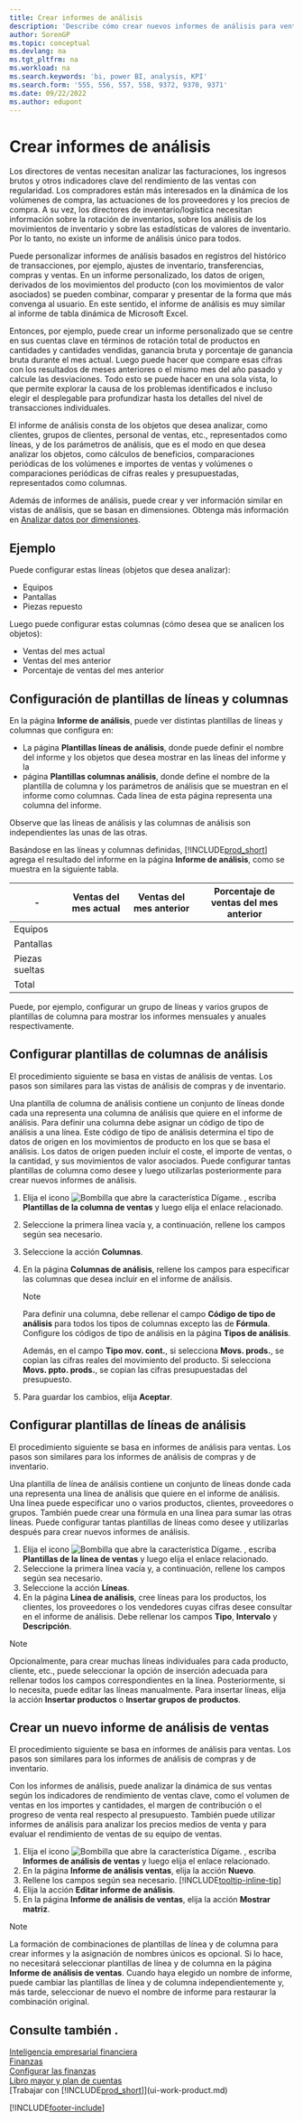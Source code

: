 ```yaml
---
title: Crear informes de análisis
description: 'Describe cómo crear nuevos informes de análisis para ventas, compras y existencias, así como configurar plantillas de análisis.'
author: SorenGP
ms.topic: conceptual
ms.devlang: na
ms.tgt_pltfrm: na
ms.workload: na
ms.search.keywords: 'bi, power BI, analysis, KPI'
ms.search.form: '555, 556, 557, 558, 9372, 9370, 9371'
ms.date: 09/22/2022
ms.author: edupont
---
```

# Crear informes de análisis

Los directores de ventas necesitan analizar las facturaciones, los ingresos brutos y otros indicadores clave del rendimiento de las ventas con regularidad. Los compradores están más interesados en la dinámica de los volúmenes de compra, las actuaciones de los proveedores y los precios de compra. A su vez, los directores de inventario/logística necesitan información sobre la rotación de inventarios, sobre los análisis de los movimientos de inventario y sobre las estadísticas de valores de inventario. Por lo tanto, no existe un informe de análisis único para todos.

Puede personalizar informes de análisis basados en registros del histórico de transacciones, por ejemplo, ajustes de inventario, transferencias, compras y ventas. En un informe personalizado, los datos de origen, derivados de los movimientos del producto (con los movimientos de valor asociados) se pueden combinar, comparar y presentar de la forma que más convenga al usuario. En este sentido, el informe de análisis es muy similar al informe de tabla dinámica de Microsoft Excel.  

Entonces, por ejemplo, puede crear un informe personalizado que se centre en sus cuentas clave en términos de rotación total de productos en cantidades y cantidades vendidas, ganancia bruta y porcentaje de ganancia bruta durante el mes actual. Luego puede hacer que compare esas cifras con los resultados de meses anteriores o el mismo mes del año pasado y calcule las desviaciones. Todo esto se puede hacer en una sola vista, lo que permite explorar la causa de los problemas identificados e incluso elegir el desplegable para profundizar hasta los detalles del nivel de transacciones individuales.  

El informe de análisis consta de los objetos que desea analizar, como clientes, grupos de clientes, personal de ventas, etc., representados como líneas, y de los parámetros de análisis, que es el modo en que desea analizar los objetos, como cálculos de beneficios, comparaciones periódicas de los volúmenes e importes de ventas y volúmenes o comparaciones periódicas de cifras reales y presupuestadas, representados como columnas. 

Además de informes de análisis, puede crear y ver información similar en vistas de análisis, que se basan en dimensiones. Obtenga más información en [Analizar datos por dimensiones](bi-how-analyze-data-dimension.md).

## Ejemplo

Puede configurar estas líneas (objetos que desea analizar):  

- Equipos  
- Pantallas  
- Piezas repuesto  

Luego puede configurar estas columnas (cómo desea que se analicen los objetos):  

- Ventas del mes actual  
- Ventas del mes anterior  
- Porcentaje de ventas del mes anterior  

## Configuración de plantillas de líneas y columnas

En la página **Informe de análisis**, puede ver distintas plantillas de líneas y columnas que configura en:

* La página **Plantillas líneas de análisis**, donde puede definir el nombre del informe y los objetos que desea mostrar en las líneas del informe y la
* página **Plantillas columnas análisis**, donde define el nombre de la plantilla de columna y los parámetros de análisis que se muestran en el informe como columnas. Cada línea de esta página representa una columna del informe. 

Observe que las líneas de análisis y las columnas de análisis son independientes las unas de las otras.  

Basándose en las líneas y columnas definidas, [!INCLUDE[prod_short](includes/prod_short.md)] agrega el resultado del informe en la página **Informe de análisis**, como se muestra en la siguiente tabla.  

|- |Ventas del mes actual|Ventas del mes anterior|Porcentaje de ventas del mes anterior|  
|-|-|-|-|  
|Equipos| | | |  
|Pantallas| | | |  
|Piezas sueltas| | | |  
|Total| | | |  

Puede, por ejemplo, configurar un grupo de líneas y varios grupos de plantillas de columna para mostrar los informes mensuales y anuales respectivamente.

## Configurar plantillas de columnas de análisis

El procedimiento siguiente se basa en vistas de análisis de ventas. Los pasos son similares para las vistas de análisis de compras y de inventario.

Una plantilla de columna de análisis contiene un conjunto de líneas donde cada una representa una columna de análisis que quiere en el informe de análisis. Para definir una columna debe asignar un código de tipo de análisis a una línea. Este código de tipo de análisis determina el tipo de datos de origen en los movimientos de producto en los que se basa el análisis. Los datos de origen pueden incluir el coste, el importe de ventas, o la cantidad, y sus movimientos de valor asociados. Puede configurar tantas plantillas de columna como desee y luego utilizarlas posteriormente para crear nuevos informes de análisis.    

1. Elija el icono ![Bombilla que abre la característica Dígame.](media/ui-search/search_small.png "Dígame qué desea hacer") , escriba **Plantillas de la columna de ventas** y luego elija el enlace relacionado.  
2. Seleccione la primera línea vacía y, a continuación, rellene los campos según sea necesario.
3. Seleccione la acción **Columnas**.  
4. En la página **Columnas de análisis**, rellene los campos para especificar las columnas que desea incluir en el informe de análisis.  

    > [!NOTE]  
    > Para definir una columna, debe rellenar el campo **Código de tipo de análisis** para todos los tipos de columnas excepto las de **Fórmula**. Configure los códigos de tipo de análisis en la página **Tipos de análisis**.  
    
    Además, en el campo **Tipo mov. cont.**, si selecciona **Movs. prods.**, se copian las cifras reales del movimiento del producto. Si selecciona **Movs. ppto. prods.**, se copian las cifras presupuestadas del presupuesto.  
5. Para guardar los cambios, elija **Aceptar**.  

## Configurar plantillas de líneas de análisis

El procedimiento siguiente se basa en informes de análisis para ventas. Los pasos son similares para los informes de análisis de compras y de inventario.

Una plantilla de línea de análisis contiene un conjunto de líneas donde cada una representa una línea de análisis que quiere en el informe de análisis. Una línea puede especificar uno o varios productos, clientes, proveedores o grupos. También puede crear una fórmula en una línea para sumar las otras líneas. Puede configurar tantas plantillas de líneas como desee y utilizarlas después para crear nuevos informes de análisis.   

1. Elija el icono ![Bombilla que abre la característica Dígame.](media/ui-search/search_small.png "Dígame qué desea hacer") , escriba **Plantillas de la línea de ventas** y luego elija el enlace relacionado.  
2. Seleccione la primera línea vacía y, a continuación, rellene los campos según sea necesario.
3. Seleccione la acción **Líneas**.  
4. En la página **Línea de análisis**, cree líneas para los productos, los clientes, los proveedores o los vendedores cuyas cifras desee consultar en el informe de análisis. Debe rellenar los campos **Tipo**, **Intervalo** y **Descripción**.  

> [!NOTE]  
> Opcionalmente, para crear muchas líneas individuales para cada producto, cliente, etc., puede seleccionar la opción de inserción adecuada para rellenar todos los campos correspondientes en la línea. Posteriormente, si lo necesita, puede editar las líneas manualmente. Para insertar líneas, elija la acción **Insertar productos** o **Insertar grupos de productos**.  

## Crear un nuevo informe de análisis de ventas

El procedimiento siguiente se basa en informes de análisis para ventas. Los pasos son similares para los informes de análisis de compras y de inventario.

Con los informes de análisis, puede analizar la dinámica de sus ventas según los indicadores de rendimiento de ventas clave, como el volumen de ventas en los importes y cantidades, el margen de contribución o el progreso de venta real respecto al presupuesto. También puede utilizar informes de análisis para analizar los precios medios de venta y para evaluar el rendimiento de ventas de su equipo de ventas.  

1. Elija el icono ![Bombilla que abre la característica Dígame.](media/ui-search/search_small.png "Dígame qué desea hacer") , escriba **Informes de análisis de ventas** y luego elija el enlace relacionado.  
2. En la página **Informe de análisis ventas**, elija la acción **Nuevo**.
3. Rellene los campos según sea necesario. [!INCLUDE[tooltip-inline-tip](includes/tooltip-inline-tip_md.md)]
4. Elija la acción **Editar informe de análisis**.
5. En la página **Informe de análisis de ventas**, elija la acción **Mostrar matriz**.  

> [!NOTE]  
> La formación de combinaciones de plantillas de línea y de columna para crear informes y la asignación de nombres únicos es opcional. Si lo hace, no necesitará seleccionar plantillas de línea y de columna en la página **Informe de análisis de ventas**. Cuando haya elegido un nombre de informe, puede cambiar las plantillas de línea y de columna independientemente y, más tarde, seleccionar de nuevo el nombre de informe para restaurar la combinación original.

## Consulte también .

[Inteligencia empresarial financiera](bi.md)  
[Finanzas](finance.md)  
[Configurar las finanzas](finance-setup-finance.md)  
[Libro mayor y plan de cuentas](finance-general-ledger.md)  
[Trabajar con [!INCLUDE[prod_short](includes/prod_short.md)]](ui-work-product.md)  

[!INCLUDE[footer-include](includes/footer-banner.md)]
